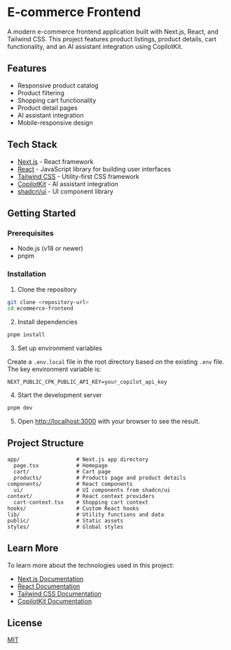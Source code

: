 # E-commerce Frontend

A modern e-commerce frontend application built with Next.js, React, and Tailwind CSS. This project features product listings, product details, cart functionality, and an AI assistant integration using CopilotKit.

## Features

- Responsive product catalog
- Product filtering
- Shopping cart functionality
- Product detail pages
- AI assistant integration
- Mobile-responsive design

## Tech Stack

- [Next.js](https://nextjs.org/) - React framework
- [React](https://reactjs.org/) - JavaScript library for building user interfaces
- [Tailwind CSS](https://tailwindcss.com/) - Utility-first CSS framework
- [CopilotKit](https://github.com/CopilotKit/CopilotKit) - AI assistant integration
- [shadcn/ui](https://ui.shadcn.com/) - UI component library

## Getting Started

### Prerequisites

- Node.js (v18 or newer)
- pnpm

### Installation

1. Clone the repository

```bash
git clone <repository-url>
cd ecommerce-frontend
```

2. Install dependencies

```bash
pnpm install
```

3. Set up environment variables

Create a `.env.local` file in the root directory based on the existing `.env` file. The key environment variable is:

```
NEXT_PUBLIC_CPK_PUBLIC_API_KEY=your_copilot_api_key
```

4. Start the development server

```bash
pnpm dev
```

5. Open [http://localhost:3000](http://localhost:3000) with your browser to see the result.

## Project Structure

```
app/                  # Next.js app directory
  page.tsx            # Homepage
  cart/               # Cart page
  products/           # Products page and product details
components/           # React components
  ui/                 # UI components from shadcn/ui
context/              # React context providers
  cart-context.tsx    # Shopping cart context
hooks/                # Custom React hooks
lib/                  # Utility functions and data
public/               # Static assets
styles/               # Global styles
```

## Learn More

To learn more about the technologies used in this project:

- [Next.js Documentation](https://nextjs.org/docs)
- [React Documentation](https://reactjs.org/docs/getting-started.html)
- [Tailwind CSS Documentation](https://tailwindcss.com/docs)
- [CopilotKit Documentation](https://docs.copilotkit.ai)

## License

[MIT](LICENSE)
